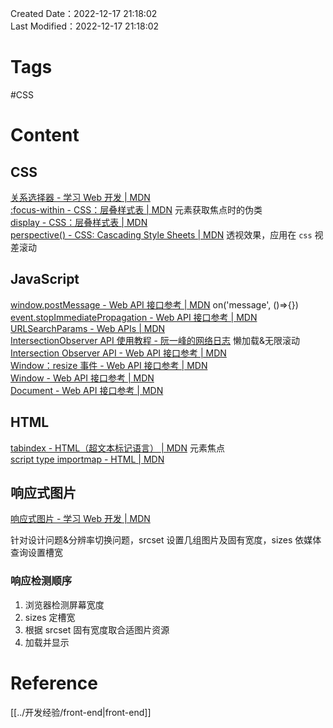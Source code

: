 Created Date：2022-12-17 21:18:02  
Last Modified：2022-12-17 21:18:02

# Tags

#CSS

# Content

## CSS

[关系选择器 - 学习 Web 开发 | MDN](https://developer.mozilla.org/zh-CN/docs/Learn/CSS/Building_blocks/Selectors/Combinators)  
[:focus-within - CSS：层叠样式表 | MDN](https://developer.mozilla.org/zh-CN/docs/Web/CSS/:focus-within) 元素获取焦点时的伪类  
[display - CSS：层叠样式表 | MDN](https://developer.mozilla.org/zh-CN/docs/Web/CSS/display)  
[perspective() - CSS: Cascading Style Sheets | MDN](https://developer.mozilla.org/en-US/docs/Web/CSS/transform-function/perspective) 透视效果，应用在 `css` 视差滚动

## JavaScript

[window.postMessage - Web API 接口参考 | MDN](https://developer.mozilla.org/zh-CN/docs/Web/API/Window/postMessage) on('message', ()=>{})  
[event.stopImmediatePropagation - Web API 接口参考 | MDN](https://developer.mozilla.org/zh-CN/docs/Web/API/Event/stopImmediatePropagation)  
[URLSearchParams - Web APIs | MDN](https://developer.mozilla.org/en-US/docs/Web/API/URLSearchParams)  
[IntersectionObserver API 使用教程 - 阮一峰的网络日志](https://www.ruanyifeng.com/blog/2016/11/intersectionobserver_api.html) 懒加载&无限滚动  
[Intersection Observer API - Web API 接口参考 | MDN](https://developer.mozilla.org/zh-CN/docs/Web/API/Intersection_Observer_API)  
[Window：resize 事件 - Web API 接口参考 | MDN](https://developer.mozilla.org/zh-CN/docs/Web/API/Window/resize_event)  
[Window - Web API 接口参考 | MDN](https://developer.mozilla.org/zh-CN/docs/Web/API/Window)  
[Document - Web API 接口参考 | MDN](https://developer.mozilla.org/zh-CN/docs/Web/API/Document)

## HTML

[tabindex - HTML（超文本标记语言） | MDN](https://developer.mozilla.org/zh-CN/docs/Web/HTML/Global_attributes/tabindex) 元素焦点  
[script type importmap - HTML | MDN](https://developer.mozilla.org/en-US/docs/Web/HTML/Element/script/type/importmap)

## 响应式图片

[响应式图片 - 学习 Web 开发 | MDN](https://developer.mozilla.org/zh-CN/docs/Learn/HTML/Multimedia_and_embedding/Responsive_images)  

针对设计问题&分辨率切换问题，srcset 设置几组图片及固有宽度，sizes 依媒体查询设置槽宽

### 响应检测顺序

1. 浏览器检测屏幕宽度
2. sizes 定槽宽
3. 根据 srcset 固有宽度取合适图片资源
4. 加载并显示

# Reference

[[../开发经验/front-end|front-end]]
